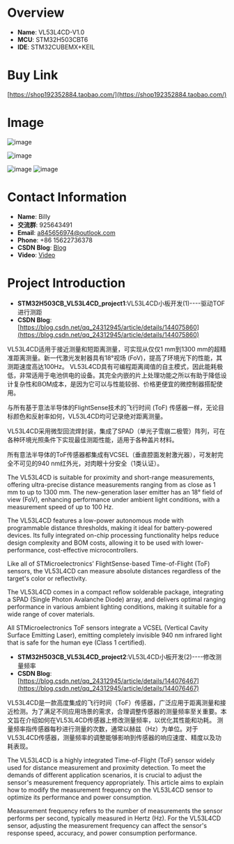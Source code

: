 # Overview
- **Name**: VL53L4CD-V1.0
- **MCU**: STM32H503CBT6
- **IDE**: STM32CUBEMX+KEIL


# Buy Link
[https://shop192352884.taobao.com/](https://shop192352884.taobao.com/)




# Image



![image](https://github.com/user-attachments/assets/a7f41ff9-9d6e-4d0c-99ae-bcca42ed0650)

![image](https://github.com/user-attachments/assets/5aed23de-a713-45d7-b83d-b500f21bb798)

![image](https://github.com/user-attachments/assets/b50f37b4-dacc-4735-81cc-2c6f2c9a1c05)
![image](https://github.com/user-attachments/assets/16918c7b-e57c-48b6-b8fc-ed7157fdf58d)


# Contact Information

- **Name**: Billy
- **交流群**: 925643491
- **Email**: a845656974@outlook.com
- **Phone**: +86 15622736378
- **CSDN Blog**: [Blog](https://blog.csdn.net/qq_24312945)
- **Video**: [Video](https://space.bilibili.com/26152390)



# Project Introduction
- **STM32H503CB_VL53L4CD_project1**:VL53L4CD小板开发(1)----驱动TOF进行测距
- **CSDN Blog**:[https://blog.csdn.net/qq_24312945/article/details/144075860](https://blog.csdn.net/qq_24312945/article/details/144075860)

VL53L4CD适用于接近测量和短距离测量，可实现从仅仅1 mm到1300 mm的超精准距离测量。新一代激光发射器具有18°视场 (FoV)，提高了环境光下的性能，其测距速度高达100Hz。
VL53L4CD具有可编程距离阈值的自主模式，因此能耗极低，非常适用于电池供电的设备。其完全内嵌的片上处理功能之所以有助于降低设计复杂性和BOM成本，是因为它可以与性能较弱、价格更便宜的微控制器搭配使用。

与所有基于意法半导体的FlightSense技术的飞行时间 (ToF) 传感器一样，无论目标颜色和反射率如何，VL53L4CD均可记录绝对距离测量。

VL53L4CD采用微型回流焊封装，集成了SPAD（单光子雪崩二极管）阵列，可在各种环境光照条件下实现最佳测距性能，适用于各种盖片材料。

所有意法半导体的ToF传感器都集成有VCSEL（垂直腔面发射激光器），可发射完全不可见的940 nm红外光，对肉眼十分安全（1类认证）。

The VL53L4CD is suitable for proximity and short-range measurements, offering ultra-precise distance measurements ranging from as close as 1 mm to up to 1300 mm. The new-generation laser emitter has an 18° field of view (FoV), enhancing performance under ambient light conditions, with a measurement speed of up to 100 Hz.

The VL53L4CD features a low-power autonomous mode with programmable distance thresholds, making it ideal for battery-powered devices. Its fully integrated on-chip processing functionality helps reduce design complexity and BOM costs, allowing it to be used with lower-performance, cost-effective microcontrollers.

Like all of STMicroelectronics’ FlightSense-based Time-of-Flight (ToF) sensors, the VL53L4CD can measure absolute distances regardless of the target's color or reflectivity.

The VL53L4CD comes in a compact reflow solderable package, integrating a SPAD (Single Photon Avalanche Diode) array, and delivers optimal ranging performance in various ambient lighting conditions, making it suitable for a wide range of cover materials.

All STMicroelectronics ToF sensors integrate a VCSEL (Vertical Cavity Surface Emitting Laser), emitting completely invisible 940 nm infrared light that is safe for the human eye (Class 1 certified).


- **STM32H503CB_VL53L4CD_project2**:VL53L4CD小板开发(2)----修改测量频率
- **CSDN Blog**:[https://blog.csdn.net/qq_24312945/article/details/144076467](https://blog.csdn.net/qq_24312945/article/details/144076467)

VL53L4CD是一款高度集成的飞行时间（ToF）传感器，广泛应用于距离测量和接近检测。为了满足不同应用场景的需求，合理调整传感器的测量频率至关重要。本文旨在介绍如何在VL53L4CD传感器上修改测量频率，以优化其性能和功耗。
测量频率指传感器每秒进行测量的次数，通常以赫兹（Hz）为单位。对于VL53L4CD传感器，测量频率的调整能够影响到传感器的响应速度、精度以及功耗表现。


The VL53L4CD is a highly integrated Time-of-Flight (ToF) sensor widely used for distance measurement and proximity detection. To meet the demands of different application scenarios, it is crucial to adjust the sensor's measurement frequency appropriately. This article aims to explain how to modify the measurement frequency on the VL53L4CD sensor to optimize its performance and power consumption.

Measurement frequency refers to the number of measurements the sensor performs per second, typically measured in Hertz (Hz). For the VL53L4CD sensor, adjusting the measurement frequency can affect the sensor's response speed, accuracy, and power consumption performance.


























